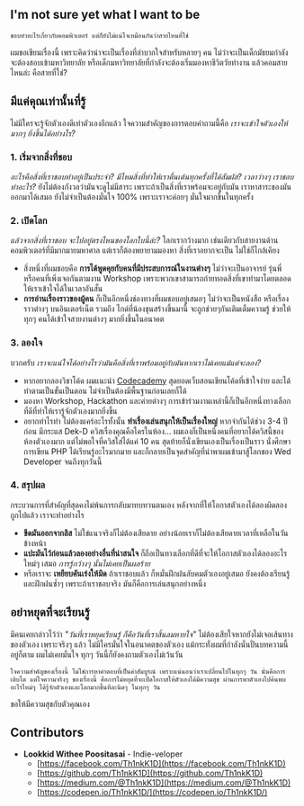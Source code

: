 ## I'm not sure yet what I want to be
`ชอบทำอะไรเกี่ยวกับคอมพิวเตอร์ แต่ก็ยังไม่แน่ใจเหมือนกันว่าสายไหนที่ใช่`

ผมขอเขียนเรื่องนี้ เพราะคิดว่าน่าจะเป็นเรื่องที่ลำบากใจสำหรับหลายๆ คน ไม่ว่าจะเป็นเด็กมัธยมกำลังจะต้องสอบเข้ามหาวิทยาลัย หรือเด็กมหาวิทยาลัยที่กำลังจะต้องเริ่มมองหาชีวิตวัยทำงาน แล้วคอมสายไหนล่ะ คือสายที่ใช่?

## มีแค่คุณเท่านั้นที่รู้

ไม่มีใครจะรู้จักตัวเองดีเท่าตัวเองอีกแล้ว ใจความสำคัญของการตอบคำถามนี้คือ *เราจะเข้าใจตัวเองให้มากๆ ยิ่งขึ้นได้อย่างไร?*

### 1. เริ่มจากสิ่งที่ชอบ

*อะไรคือสิ่งที่เราชอบทำอยู่เป็นประจำ? มีไหมสิ่งที่ทำให้เราตื่นเต้นทุกครั้งที่ได้สัมผัส? เวลาว่างๆ เราชอบทำอะไร?* ยังไม่ต้องกังวลว่ามันจะดูไม่มีสาระ เพราะถ้าเป็นสิ่งที่เราพร้อมจะอยู่กับมัน เราหาสาระของมันออกมาได้เสมอ ยังไม่จำเป็นต้องมั่นใจ 100% เพราะเราจะค่อยๆ มั่นใจมากขึ้นในทุกครั้ง
    
### 2. เปิดโลก

*แล้วจากสิ่งที่เราชอบ จะไปอยู่ตรงไหนของโลกใบนี้ล่ะ?* โลกเรากว้างมาก เช่นเดียวกับสายงานด้านคอมพิวเตอร์ที่มีมากมายมหาศาล แต่เราก็ต้องพยายามมองหา สิ่งที่เราอยากจะเป็น ไม่ใช่ก็ไกล้เคียง
- สิ่งหนึ่งที่ผมชอบคือ **การได้พูดคุยกับคนที่มีประสบการณ์ในงานต่างๆ** ไม่ว่าจะเป็นอาจารย์ รุ่นพี่ หรือคนที่เพิ่งเจอกันตามงาน Workshop เพราะพวกเขาสามารถถ่ายทอดสิ่งที่เขาทำมาโดยตลอดให้เราเข้าใจได้ในเวลาอันสั้น
- **การอ่านเรื่องราวของผู้คน** ก็เป็นอีกหนึ่งช่องทางที่ผมชอบอยู่เสมอๆ ไม่ว่าจะเป็นหนังสือ หรือเรื่องราวต่างๆ บนอินเตอร์เน็ต รวมถึง ไกด์ที่น้องชุนสร้างขึ้นมานี้ จะถูกช่วยๆกันเติมเต็มความรู้ ช่วยให้ทุกๆ คนได้เข้าใจสายงานต่างๆ มากยิ่งขึ้นในอนาคต

### 3. ลองใจ

บวกครับ *เราจะแน่ใจได้อย่างไรว่ามันคือสิ่งที่เราพร้อมอยู่กับมันหากเราไม่เคยแม้แต่จะลอง?*
- หากอยากลองวิชาโค้ด ผมแนะนำ [Codecademy](codecademy.com) สุดยอดเว็บสอนเขียนโค้ดที่เข้าใจง่าย และได้ทำตามเป็นขั้นเป็นตอน ไม่จำเป็นต้องมีพื้นฐานก่อนเลยก็ได้
- มองหา Workshop, Hackathon และค่ายต่างๆ การเข้าร่วมงานเหล่านี้ก็เป็นอีกหนึ่งทางเลือกที่ดีที่ทำให้เรารู้จักตัวเองมากยิ่งขึ้น
- อยากทำไรทำ ไม่ต้องแคร์อะไรทั้งนั้น **ทำเรื่องเล่นสนุกให้เป็นเรื่องใหญ่** หากจำกันได้ช่วง 3-4 ปีก่อน มีกระแส Dek-D ควิสเรื่องคุณคือใครในห้อง... ผมเองก็เป็นหนึ่งคนที่อยากได้ควิสนี้ของห้องตัวเองมาก แต่ไม่พอใจที่ควิสใส่ได้แค่ 10 คน สุดท้ายก็นั่งเขียนเองเป็นเรื่องเป็นราว นั่งศึกษาการเขียน PHP ได้เรียนรู้อะไรมากมาย และก็กลายเป็นจุดสำคัญที่นำพาผมเข้ามาสู้โลกของ Wed Developer จนถึงทุกวันนี้

### 4. สรุปผล

กระบวนการที่สำคัญที่สุดคงไม่พ้นการกลับมาทบทวนตนเอง หลังจากที่ให้โอกาสตัวเองได้ลองผิดลองถูกไปแล้ว เราจะทำอย่างไร 
- **ขีดมันออกจากลิส** ไม่ใข่แนวจริงก็ไม่ต้องเสียดาย อย่างน้อยเราก็ไม่ต้องเสียดายเวลาที่เหลือในวันข้างหน้า 
- **แปะมันไว้ก่อนแล้วลองอย่างอื่นที่น่าสนใจ** ก็ถือเป็นทางเลือกที่ดีที่จะให้โอกาสตัวเองได้ลองอะไรใหม่ๆ เสมอ *การรู้กว้างๆ นั้นไม่เคยเป็นผลร้าย*
- หรือเราจะ **เหยียบคันเร่งให้มิด** ถ้าเราชอบแล้ว ก็หมั่นฝึกฝนลับคมตัวเองอยู่เสมอ ยังคงต้องเรียนรู้และฝึกฝนซ้ำๆ เพราะถ้าเราชอบจริง มันก็คือการเล่นสนุกอย่างหนึ่ง

## อย่าหยุดที่จะเรียนรู้

มีคนเคยกล่าวไว้ว่า *"วันที่เราหยุดเรียนรู้ ก็คือวันที่เราสิ้นลมหายใจ"* ไม่ต้องเสียใจหากยังไม่เจอเส้นทางของตัวเอง เพราะจริงๆ แล้ว ไม่มีใครมั่นใจในอนาคตของตัวเอง แม้กระทั่งผมที่กำลังนั่นปั่นบทความนี้อยู่ก็ตาม ผมไม่เคยมั่นใจ ทุกๆ วันนี้ก็ยังคงถามตัวเองไม่เว้นวัน 

`ใจความสำคัญของเรื่องนี้ ไม่ใช่การหาคำตอบที่เป็นค่าสัมบูรณ์ เพราะแน่นอนว่าเราเปลี่ยนไปในทุกๆ วัน นั่นคือการเติบโต แต่ใจความจริงๆ ของเรื่องนี้ คือการไม่หยุดที่จะเปิดโอกาสให้ตัวเองได้มีความสุข ผ่านการพาตัวเองไปค้นพบอะไรใหม่ๆ ได้รู้จักตัวเองและโลกมากขึ้นทีละนิดๆ ในทุกๆ วัน`

ขอให้มีความสุขกับตัวคุณเอง

## Contributors

- **Lookkid Withee Poositasai** - Indie-veloper
  - [https://facebook.com/Th1nkK1D](https://facebook.com/Th1nkK1D)
  - [https://github.com/Th1nkK1D](https://github.com/Th1nkK1D)
  - [https://medium.com/@Th1nkK1D](https://medium.com/@Th1nkK1D)
  - [https://codepen.io/Th1nkK1D/](https://codepen.io/Th1nkK1D/)
